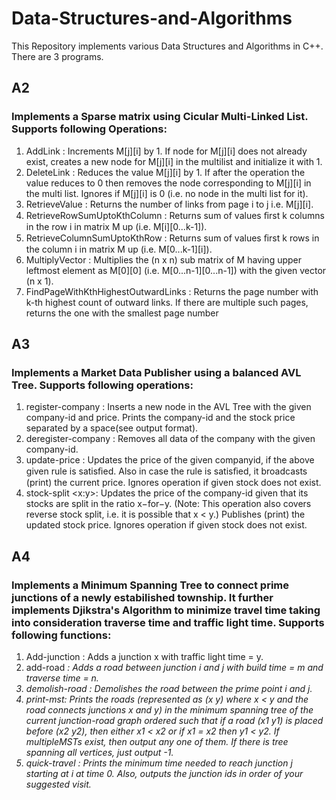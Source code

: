 # Data-Structures-and-Algorithms
This Repository implements various Data Structures and Algorithms in C++. There are 3 programs.

## A2
### Implements a Sparse matrix using Cicular Multi-Linked List. Supports following Operations:
1. AddLink <from-page-i> <to-page-j>: Increments M[j][i] by 1. If node for M[j][i] does not already exist, creates a new node for M[j][i] in the multilist and initialize it with 1. <br>
2. DeleteLink <from-page-i> <to-page-j>: Reduces the value M[j][i] by 1. If after the operation the value reduces to 0 then removes the node corresponding to M[j][i] in the multi list. Ignores if M[j][i] is 0 (i.e. no node in the multi list for it). <br>
3. RetrieveValue <from-page-i> <to-page-j>: Returns the number of links from page i to j i.e. M[j][i].<br>
4. RetrieveRowSumUptoKthColumn <page-i> <k>: Returns sum of values ﬁrst k columns in the row i in matrix M up (i.e. M[i][0...k-1]).<br>
5. RetrieveColumnSumUptoKthRow <page-i> <k>: Returns sum of values ﬁrst k rows in the column i in matrix M up (i.e. M[0...k-1][i]). <br>
6. MultiplyVector <n> <n-space-separated-value>: Multiplies the (n x n) sub matrix of M having upper leftmost element as M[0][0] (i.e. M[0...n-1][0...n-1]) with the given vector (n x 1). <br>
7. FindPageWithKthHighestOutwardLinks <k>: Returns the page number with k-th highest count of outward links. If there are multiple such pages, returns the one with the smallest page number

## A3
### Implements a Market Data Publisher using a balanced AVL Tree. Supports following  operations:
1. register-company <company-id> <initial-price>: Inserts a new node in the AVL Tree with the given company-id and price. Prints the company-id and the stock price separated by a space(see output format).<br>
2. deregister-company <company-id>: Removes all data of the company with the given company-id. <br>
3. update-price <company-id> <new-price>: Updates the price of the given companyid, if the above given rule is satisﬁed. Also in case the rule is satisﬁed, it broadcasts (print) the current price. Ignores operation if given stock does not exist. 
4. stock-split <company-id> <x:y>: Updates the price of the company-id given that its stocks are split in the ratio x−for−y. (Note: This operation also covers reverse stock split, i.e. it is possible that x < y.) Publishes (print) the updated stock price. Ignores operation if given stock does not exist.

## A4
### Implements a Minimum Spanning Tree to connect prime junctions of a newly estabilished township. It further implements Djikstra's Algorithm to minimize travel time taking into consideration traverse time and traffic light time. Supports following functions:
  1. Add-junction <x><y>: Adds a junction x with traffic light time = y.<br>
  2. add-road <i> <j> <m> <n>: Adds a road between junction i and j with build time = m and traverse time = n. <br>  
  3. demolish-road <i> <j>: Demolishes the road between the prime point i and j. <br>
  4. print-mst: Prints the roads (represented as (x y) where x < y and the road connects junctions x and y) in the minimum spanning tree of the current junction-road graph ordered such that if a road (x1 y1) is placed before (x2 y2), then either x1 < x2 or if x1 = x2 then y1 < y2. If multipleMSTs exist, then output any one of them. If there is tree spanning all vertices, just output -1.<br>
  5. quick-travel <i> <j>: Prints the minimum time needed to reach junction j starting at i at time 0. Also, outputs the junction ids in order of your suggested visit.
